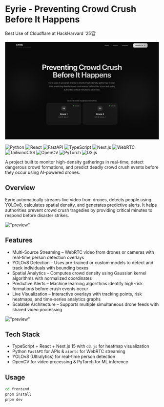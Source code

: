 # Eyrie - Preventing Crowd Crush Before It Happens

Best Use of Cloudflare at HackHarvard '25🏆

!["landing_page"](image.png "landing_page")

![Python](https://img.shields.io/badge/-Python-3776AB?style=flat-square&logo=python&logoColor=white)
![React](https://img.shields.io/badge/-React-61DAFB?style=flat-square&logo=react&logoColor=white)
![FastAPI](https://img.shields.io/badge/-FastAPI-009688?style=flat-square&logo=fastapi&logoColor=white)
![TypeScript](https://img.shields.io/badge/TypeScript-3178C6?logo=typescript&logoColor=fff)
![Next.js](https://img.shields.io/badge/-Next.js-000000?style=flat-square&logo=next.js&logoColor=white)
![WebRTC](https://img.shields.io/badge/-WebRTC-333333?style=flat-square&logo=webrtc&logoColor=white)
![TailwindCSS](https://img.shields.io/badge/-Tailwind-38B2AC?style=flat-square&logo=tailwind-css&logoColor=white)
![OpenCV](https://img.shields.io/badge/-OpenCV-5C3EE8?style=flat-square&logo=opencv&logoColor=white)
![PyTorch](https://img.shields.io/badge/-PyTorch-EE4C2C?style=flat-square&logo=pytorch&logoColor=white)
![D3.js](https://img.shields.io/badge/-D3.js-F9A03C?style=flat-square&logo=d3.js&logoColor=white)

A project built to monitor high-density gatherings in real-time, detect dangerous crowd formations, and predict deadly crowd crush events before they occur using AI-powered drones.

## Overview

Eyrie automatically streams live video from drones, detects people using YOLOv8, calculates spatial density, and generates predictive alerts.
It helps authorities prevent crowd crush tragedies by providing critical minutes to respond before disaster strikes.

!["preview"](assets/dashboard.png "Preview")

## Features

* Multi-Source Streaming – WebRTC video from drones or cameras with real-time person detection overlays
* YOLOv8 Detection – Uses pre-trained or custom models to detect and track individuals with bounding boxes
* Spatial Analytics – Computes crowd density using Gaussian kernel algorithms with normalized coordinates
* Predictive Alerts – Machine learning algorithms identify high-risk formations before crush events occur
* Live Visualization – Interactive overlays with tracking points, risk heatmaps, and time-series analytics graphs
* Scalable Architecture – Supports multiple simultaneous drone feeds with shared video processing

!["preview"](assets/analytics.png "Preview")

## Tech Stack

* TypeScript + React + Next.js 15 with `d3.js` for heatmap visualization
* Python `FastAPI` for APIs & `aiortc` for WebRTC streaming
* YOLOv8 (Ultralytics) for real-time person detection
* OpenCV for video processing & PyTorch for ML inference

## Usage
```bash
cd frontend
pnpm install
pnpm dev
